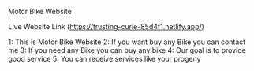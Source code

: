 Motor Bike Website

Live Website Link (https://trusting-curie-85d4f1.netlify.app/)


1: This is Motor Bike Website
2: If you want buy any Bike you can contact me
3: If you need any Bike you can buy any bike
4: Our goal is to provide good service
5: You can receive services like your progeny